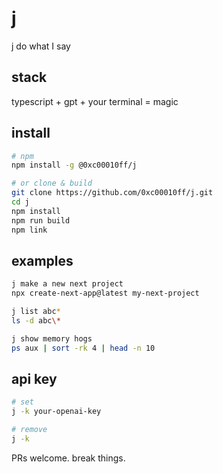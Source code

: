 # j

j do what I say

## stack

typescript + gpt + your terminal = magic

## install

```bash
# npm
npm install -g @0xc00010ff/j

# or clone & build
git clone https://github.com/0xc00010ff/j.git
cd j
npm install
npm run build
npm link
```

## examples

```bash
j make a new next project
npx create-next-app@latest my-next-project

j list abc*
ls -d abc\*

j show memory hogs
ps aux | sort -rk 4 | head -n 10
```

## api key

```bash
# set
j -k your-openai-key

# remove
j -k
```

PRs welcome. break things.
